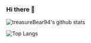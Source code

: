 ### Hi there 👋

![treasureBear94's github stats](https://github-readme-stats.vercel.app/api?username=treasureBear94&count_private=true&show_icons=true&theme=radical)

![Top Langs](https://github-readme-stats.vercel.app/api/top-langs/?username=treasureBear94&layout=compact)

